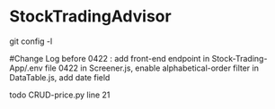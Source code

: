 # StockTradingAdvisor
git config -l




#Change Log
before 0422 : add front-end endpoint in Stock-Trading-App/.env file
0422 
in Screener.js, enable alphabetical-order filter
in DataTable.js, add date field

todo
CRUD-price.py line 21